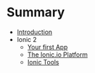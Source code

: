 # Summary

* [Introduction](README.md)
* Ionic 2
   * [Your first App](project_setup.md)
   * [The Ionic.io Platform](Ionic2/ionicplatform.md)
   * [Ionic Tools](Ionic2/ionic_tools.md)


